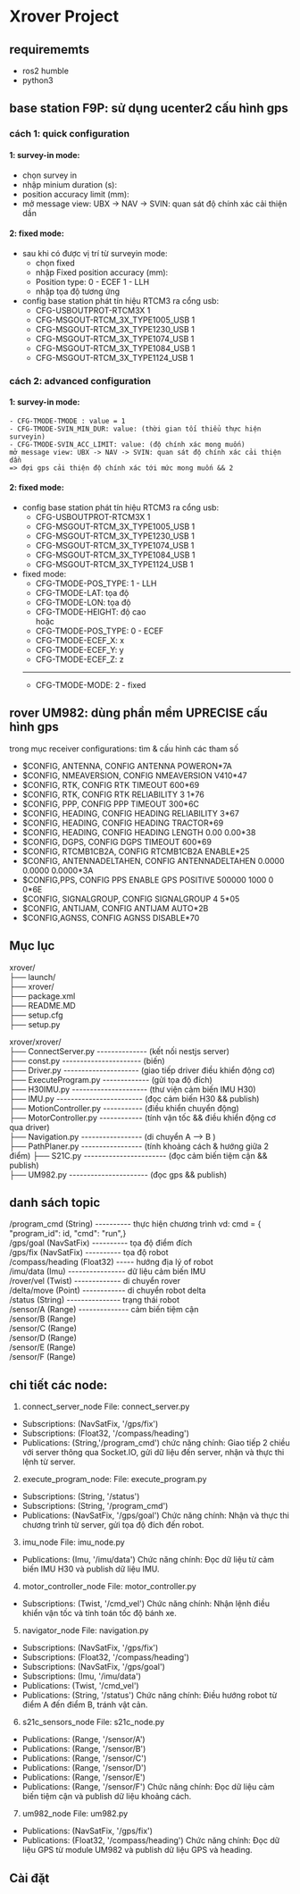 # Xrover Project

## requirememts
- ros2 humble
- python3

## base station F9P: sử dụng ucenter2 cấu hình gps
### cách 1: quick configuration
#### 1: survey-in mode:
- chọn survey in
- nhập minium duration (s):
- position accuracy limit (mm): 
- mở message view: UBX -> NAV -> SVIN: quan sát độ chính xác cải thiện dần 
#### 2: fixed mode:
- sau khi có được vị trí từ surveyin mode:
    + chọn fixed
    + nhập Fixed position accuracy (mm):
    + Position type: 0 - ECEF      1 - LLH
    + nhập tọa độ tương ứng
- config base station phát tín hiệu RTCM3 ra cổng usb:
    + CFG-USBOUTPROT-RTCM3X 1
    + CFG-MSGOUT-RTCM_3X_TYPE1005_USB 1
    + CFG-MSGOUT-RTCM_3X_TYPE1230_USB 1
    + CFG-MSGOUT-RTCM_3X_TYPE1074_USB 1
    + CFG-MSGOUT-RTCM_3X_TYPE1084_USB 1
    + CFG-MSGOUT-RTCM_3X_TYPE1124_USB 1
### cách 2: advanced configuration 
#### 1: survey-in mode:
    - CFG-TMODE-TMODE : value = 1
    - CFG-TMODE-SVIN_MIN_DUR: value: (thời gian tối thiểu thực hiện surveyin)
    - CFG-TMODE-SVIN_ACC_LIMIT: value: (độ chính xác mong muốn)  
    mở message view: UBX -> NAV -> SVIN: quan sát độ chính xác cải thiện dần  
    => đợi gps cải thiện độ chính xác tới mức mong muốn && 2
#### 2: fixed mode:
- config base station phát tín hiệu RTCM3 ra cổng usb:
    + CFG-USBOUTPROT-RTCM3X 1
    + CFG-MSGOUT-RTCM_3X_TYPE1005_USB 1
    + CFG-MSGOUT-RTCM_3X_TYPE1230_USB 1
    + CFG-MSGOUT-RTCM_3X_TYPE1074_USB 1
    + CFG-MSGOUT-RTCM_3X_TYPE1084_USB 1
    + CFG-MSGOUT-RTCM_3X_TYPE1124_USB 1
- fixed mode:
    + CFG-TMODE-POS_TYPE: 1 - LLH
    + CFG-TMODE-LAT: tọa độ
    + CFG-TMODE-LON: tọa độ
    + CFG-TMODE-HEIGHT: độ cao  
    hoặc
    + CFG-TMODE-POS_TYPE: 0 - ECEF
    + CFG-TMODE-ECEF_X: x
    + CFG-TMODE-ECEF_Y: y
    + CFG-TMODE-ECEF_Z: z
    ------------------------------------------------
    + CFG-TMODE-MODE: 2 - fixed

## rover UM982: dùng phần mềm UPRECISE cấu hình gps
trong mục receiver configurations: tìm & cấu hình các tham số  
- $CONFIG, ANTENNA, CONFIG ANTENNA POWERON*7A
- $CONFIG, NMEAVERSION, CONFIG NMEAVERSION V410*47
- $CONFIG, RTK, CONFIG RTK TIMEOUT 600*69
- $CONFIG, RTK, CONFIG RTK RELIABILITY 3 1*76
- $CONFIG, PPP, CONFIG PPP TIMEOUT 300*6C
- $CONFIG, HEADING, CONFIG HEADING RELIABILITY 3*67
- $CONFIG, HEADING, CONFIG HEADING TRACTOR*69
- $CONFIG, HEADING, CONFIG HEADING LENGTH 0.00 0.00*38
- $CONFIG, DGPS, CONFIG DGPS TIMEOUT 600*69
- $CONFIG, RTCMB1CB2A, CONFIG RTCMB1CB2A ENABLE*25
- $CONFIG, ANTENNADELTAHEN, CONFIG ANTENNADELTAHEN 0.0000 0.0000 0.0000*3A
- $CONFIG,PPS, CONFIG PPS ENABLE GPS POSITIVE 500000 1000 0 0*6E
- $CONFIG, SIGNALGROUP, CONFIG SIGNALGROUP 4 5*05
- $CONFIG, ANTIJAM, CONFIG ANTIJAM AUTO*2B
- $CONFIG,AGNSS, CONFIG AGNSS DISABLE*70

## Mục lục

xrover/  
├── launch/  
├── xrover/  
├── package.xml  
├── README.MD  
├── setup.cfg  
├── setup.py  
  
xrover/xrover/  
├── ConnectServer.py -------------- (kết nối nestjs server)  
├── const.py ---------------------- (biến)  
├── Driver.py --------------------- (giao tiếp driver điều khiển động cơ)  
├── ExecuteProgram.py ------------- (gửi tọa độ đích)  
├── H30IMU.py --------------------- (thư viện cảm biến IMU H30)  
├── IMU.py ------------------------ (đọc cảm biến H30 && publish)  
├── MotionController.py ----------- (điều khiển chuyển động)  
├── MotorController.py ------------ (tính vận tốc && điều khiển động cơ qua driver)  
├── Navigation.py ----------------- (di chuyển A --> B )  
├── PathPlaner.py ----------------- (tính khoảng cách & hướng giữa 2 điểm)
├── S21C.py ----------------------- (đọc cảm biến tiệm cận && publish)  
├── UM982.py ---------------------- (đọc gps && publish)  
  

## danh sách topic
/program_cmd (String) ---------- thực hiện chương trình vd: cmd = { "program_id": id, "cmd": "run",}  
/gps/goal (NavSatFix) ---------- tọa độ điểm đích  
/gps/fix (NavSatFix)  ---------- tọa độ robot  
/compass/heading (Float32) ----- hướng địa lý of robot  
/imu/data (Imu) ---------------- dữ liệu cảm biến IMU  
/rover/vel (Twist) ------------- di chuyển rover  
/delta/move (Point) ------------ di chuyển robot delta  
/status (String) --------------- trạng thái robot  
/sensor/A (Range) -------------- cảm biến tiệm cận  
/sensor/B (Range)  
/sensor/C (Range)  
/sensor/D (Range)  
/sensor/E (Range)  
/sensor/F (Range)  
  


## chi tiết các node:
1. connect_server_node
File: connect_server.py
- Subscriptions: (NavSatFix, '/gps/fix')
- Subscriptions: (Float32, '/compass/heading')
- Publications: (String,'/program_cmd')
chức năng chính: Giao tiếp 2 chiều với server thông qua Socket.IO, gửi dữ liệu đến server, nhận và thực thi lệnh từ server.

2. execute_program_node:
File: execute_program.py
- Subscriptions: (String, '/status')
- Subscriptions: (String, '/program_cmd')
- Publications: (NavSatFix, '/gps/goal')
Chức năng chính: Nhận và thực thi chương trình từ server, gửi tọa độ đích đến robot.

3. imu_node
File: imu_node.py
- Publications: (Imu, '/imu/data')
Chức năng chính: Đọc dữ liệu từ cảm biến IMU H30 và publish dữ liệu IMU.

4. motor_controller_node
File: motor_controller.py
- Subscriptions: (Twist, '/cmd_vel')
Chức năng chính: Nhận lệnh điều khiển vận tốc và tính toán tốc độ bánh xe.

5. navigator_node
File: navigation.py
- Subscriptions: (NavSatFix, '/gps/fix')
- Subscriptions: (Float32, '/compass/heading')
- Subscriptions: (NavSatFix, '/gps/goal')
- Subscriptions: (Imu, '/imu/data')
- Publications: (Twist, '/cmd_vel')
- Publications: (String, '/status')
Chức năng chính: Điều hướng robot từ điểm A đến điểm B, tránh vật cản.

6. s21c_sensors_node
File: s21c_node.py
- Publications: (Range, '/sensor/A')
- Publications: (Range, '/sensor/B')
- Publications: (Range, '/sensor/C')
- Publications: (Range, '/sensor/D')
- Publications: (Range, '/sensor/E')
- Publications: (Range, '/sensor/F')
Chức năng chính: Đọc dữ liệu cảm biến tiệm cận và publish dữ liệu khoảng cách.

7. um982_node
File: um982.py
- Publications: (NavSatFix, '/gps/fix')
- Publications: (Float32, '/compass/heading')
Chức năng chính: Đọc dữ liệu GPS từ module UM982 và publish dữ liệu GPS và heading.

## Cài đặt

